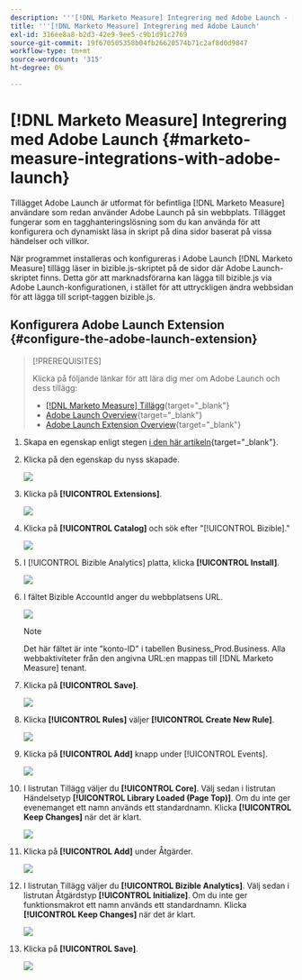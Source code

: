 ```yaml
---
description: '''[!DNL Marketo Measure] Integrering med Adobe Launch - [!DNL Marketo Measure] - Produktdokumentation'
title: '''[!DNL Marketo Measure] Integrering med Adobe Launch'
exl-id: 316ee8a8-b2d3-42e9-9ee5-c9b1d91c2769
source-git-commit: 19f670505358b04fb26620574b71c2af8d0d9847
workflow-type: tm+mt
source-wordcount: '315'
ht-degree: 0%

---
```


# [!DNL Marketo Measure] Integrering med Adobe Launch {#marketo-measure-integrations-with-adobe-launch}

Tillägget Adobe Launch är utformat för befintliga [!DNL Marketo Measure] användare som redan använder Adobe Launch på sin webbplats. Tillägget fungerar som en tagghanteringslösning som du kan använda för att konfigurera och dynamiskt läsa in skript på dina sidor baserat på vissa händelser och villkor.

När programmet installeras och konfigureras i Adobe Launch [!DNL Marketo Measure] tillägg läser in bizible.js-skriptet på de sidor där Adobe Launch-skriptet finns. Detta gör att marknadsförarna kan lägga till bizible.js via Adobe Launch-konfigurationen, i stället för att uttryckligen ändra webbsidan för att lägga till script-taggen bizible.js.

## Konfigurera Adobe Launch Extension {#configure-the-adobe-launch-extension}

>[!PREREQUISITES]
>
>Klicka på följande länkar för att lära dig mer om Adobe Launch och dess tillägg:
>
>* [[!DNL Marketo Measure] Tillägg](https://experienceleague.adobe.com/docs/experience-platform/destinations/catalog/email/bizible.html?lang=en#catalog){target=&quot;_blank&quot;}
>* [Adobe Launch Overview](https://experienceleague.adobe.com/docs/launch-learn/implementing-in-websites-with-launch/index.html?lang=en#prerequisites){target=&quot;_blank&quot;}
>* [Adobe Launch Extension Overview](https://experienceleague.adobe.com/docs/launch/using/extension-dev/overview.html?lang=en#extension-configuration){target=&quot;_blank&quot;}


1. Skapa en egenskap enligt stegen [i den här artikeln](https://experienceleague.adobe.com/docs/platform-learn/implement-in-websites/configure-tags/create-a-property.html?lang=en#go-to-the-data-collection-interface){target=&quot;_blank&quot;}.

1. Klicka på den egenskap du nyss skapade.

   ![](assets/marketo-measure-integrations-with-adobe-launch-1.png)

1. Klicka på **[!UICONTROL Extensions]**.

   ![](assets/marketo-measure-integrations-with-adobe-launch-2.png)

1. Klicka på **[!UICONTROL Catalog]** och sök efter &quot;[!UICONTROL Bizible].&quot;

   ![](assets/marketo-measure-integrations-with-adobe-launch-3.png)

1. I [!UICONTROL Bizible Analytics] platta, klicka **[!UICONTROL Install]**.

   ![](assets/marketo-measure-integrations-with-adobe-launch-4.png)

1. I fältet Bizible AccountId anger du webbplatsens URL.

   ![](assets/marketo-measure-integrations-with-adobe-launch-5.png)

   >[!NOTE]
   >
   >Det här fältet är inte &quot;konto-ID&quot; i tabellen Business_Prod.Business. Alla webbaktiviteter från den angivna URL:en mappas till [!DNL Marketo Measure] tenant.

1. Klicka på **[!UICONTROL Save]**.

   ![](assets/marketo-measure-integrations-with-adobe-launch-6.png)

1. Klicka **[!UICONTROL Rules]** väljer **[!UICONTROL Create New Rule]**.

   ![](assets/marketo-measure-integrations-with-adobe-launch-7.png)

1. Klicka på **[!UICONTROL Add]** knapp under [!UICONTROL Events].

   ![](assets/marketo-measure-integrations-with-adobe-launch-8.png)

1. I listrutan Tillägg väljer du **[!UICONTROL Core]**. Välj sedan i listrutan Händelsetyp **[!UICONTROL Library Loaded (Page Top)]**. Om du inte ger evenemanget ett namn används ett standardnamn. Klicka **[!UICONTROL Keep Changes]** när det är klart.

   ![](assets/marketo-measure-integrations-with-adobe-launch-9.png)

1. Klicka på **[!UICONTROL Add]** under Åtgärder.

   ![](assets/marketo-measure-integrations-with-adobe-launch-10.png)

1. I listrutan Tillägg väljer du **[!UICONTROL Bizible Analytics]**. Välj sedan i listrutan Åtgärdstyp **[!UICONTROL Initialize]**. Om du inte ger funktionsmakrot ett namn används ett standardnamn. Klicka **[!UICONTROL Keep Changes]** när det är klart.

   ![](assets/marketo-measure-integrations-with-adobe-launch-11.png)

1. Klicka på **[!UICONTROL Save]**.

   ![](assets/marketo-measure-integrations-with-adobe-launch-12.png)
